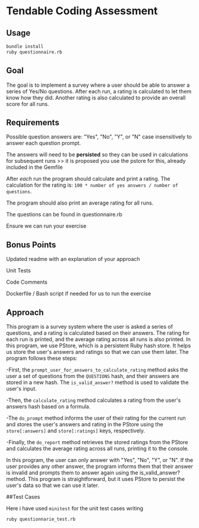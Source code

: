 # Tendable Coding Assessment

## Usage

```sh
bundle install
ruby questionnaire.rb
```

## Goal

The goal is to implement a survey where a user should be able to answer a series of Yes/No questions. After each run, a rating is calculated to let them know how they did. Another rating is also calculated to provide an overall score for all runs.

## Requirements

Possible question answers are: "Yes", "No", "Y", or "N" case insensitively to answer each question prompt.

The answers will need to be **persisted** so they can be used in calculations for subsequent runs >> it is proposed you use the pstore for this, already included in the Gemfile

After _each_ run the program should calculate and print a rating. The calculation for the rating is: `100 * number of yes answers / number of questions`.

The program should also print an average rating for all runs.

The questions can be found in questionnaire.rb

Ensure we can run your exercise

## Bonus Points

Updated readme with an explanation of your approach

Unit Tests

Code Comments

Dockerfile / Bash script if needed for us to run the exercise


## Approach

This program is a survey system where the user is asked a series of questions, and a rating is calculated based on their answers. The rating for each run is printed, and the average rating across all runs is also printed.
In this program, we use PStore, which is a persistent Ruby hash store. It helps us store the user's answers and ratings so that we can use them later.
The program follows these steps:

-First, the ```prompt_user_for_answers_to_calculate_rating``` method asks the user a set of questions from the ```QUESTIONS``` hash, and their answers are stored in a new hash. The ```is_valid_answer?``` method is used to validate the user's input.

-Then, the ```calculate_rating``` method calculates a rating from the user's answers hash based on a formula.

-The ```do_prompt``` method informs the user of their rating for the current run and stores the user's answers and rating in the PStore using the ```store[:answers]``` and ```store[:ratings]``` keys, respectively.

-Finally, the ```do_report``` method retrieves the stored ratings from the PStore and calculates the average rating across all runs, printing it to the console.

In this program, the user can only answer with "Yes", "No", "Y", or "N". If the user provides any other answer, the program informs them that their answer is invalid and prompts them to answer again using the is_valid_answer? method.
This program is straightforward, but it uses PStore to persist the user's data so that we can use it later.

##Test Cases

Here i have used ```minitest``` for the unit test cases writing 

```sh
ruby questionnarie_test.rb
```

